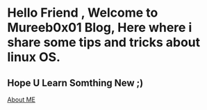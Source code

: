 # Hello Friend , Welcome to Mureeb0x01 Blog, Here where i share some tips and tricks about linux OS.
## Hope U Learn Somthing New ;)

[About ME](about-me.md)
